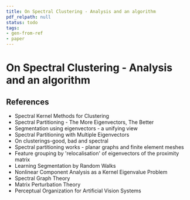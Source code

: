 ```yaml
---
title: On Spectral Clustering - Analysis and an algorithm
pdf_relpath: null
status: todo
tags:
- gen-from-ref
- paper
---
```


# On Spectral Clustering - Analysis and an algorithm

## References

- Spectral Kernel Methods for Clustering
- Spectral Partitioning - The More Eigenvectors, The Better
- Segmentation using eigenvectors - a unifying view
- Spectral Partitioning with Multiple Eigenvectors
- On clusterings-good, bad and spectral
- Spectral partitioning works - planar graphs and finite element meshes
- Feature grouping by 'relocalisation' of eigenvectors of the proximity matrix
- Learning Segmentation by Random Walks
- Nonlinear Component Analysis as a Kernel Eigenvalue Problem
- Spectral Graph Theory
- Matrix Perturbation Theory
- Perceptual Organization for Artificial Vision Systems
